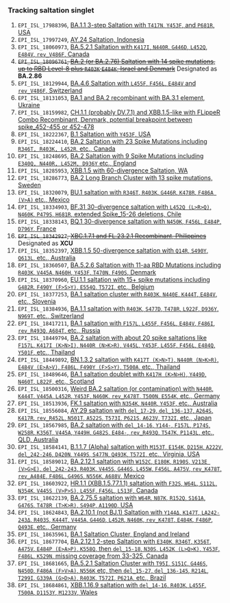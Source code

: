 ### Tracking saltation singlet

1. `EPI_ISL_17988396`, [BA.1.1 3-step Saltation with `T417N`, `Y453F`, and `P681R`, USA](https://nextstrain.org/fetch/raw.githubusercontent.com/NkRMnZr/hSC2-Tracking-Log/main/JSON/EPI_ISL_17988396_BA.1.1%2BT417N%2BY453F%2BP681R_USA.json)
2. `EPI_ISL_17997249`, [AY.24 Saltation, Indonesia](https://nextstrain.org/fetch/raw.githubusercontent.com/NkRMnZr/hSC2-Tracking-Log/main/JSON/EPI_ISL_17997249_AY.24_Saltation_Indonesia.json)
3. `EPI_ISL_18060973`, [BA.5.2.1 Saltation with `K417I`, `N440R`, `G446D`, `L452Q`, `E484V`, `rev_V486F`, Canada](https://nextstrain.org/fetch/raw.githubusercontent.com/NkRMnZr/hSC2-Tracking-Log/main/JSON/EPI_ISL_18060973%20BA.5%20Saltation%20with%20K417I,%20N440R,%20G446D,%20L452Q,%20E484V,%20V486F_rev.json?s=hCoV-19/Canada/SK-RRPL-638486/2023%7CEPI_ISL_18060973%7C2023-07-12)
4. ~~`EPI_ISL_18096761`, [BA.2 (or BA.2.76) Saltation with 14 spike mutations, up to RBD Level-8 plus `R403K` `E484K`, Israel and Denmark](https://nextstrain.org/fetch/raw.githubusercontent.com/NkRMnZr/hSC2-Tracking-Log/main/JSON/EPI_ISL_18096761%20BA.2_Level_8_Saltation_Cluster.json?label=id%3Anode_10733314)~~ Designated as **BA.2.86**
5. `EPI_ISL_18129944`, [BA.4.6 Saltation with `L455F`, `F456L`, `E484V` and `rev_V486F`, Switzerland](https://nextstrain.org/fetch/raw.githubusercontent.com/NkRMnZr/hSC2-Tracking-Log/main/JSON/EPI_ISL_18129944%20BA.4.6%2BL455F%2BF456L_Cluster_Switzerland.json?label=id%3Anode_8183846)
6. `EPI_ISL_18131053`, [BA.1 and BA.2 recombinant with BA.3.1 element, Ukraine](https://nextstrain.org/fetch/raw.githubusercontent.com/NkRMnZr/hSC2-Tracking-Log/main/JSON/EPI_ISL_18131053%20BA.1_2_Recombinant.json?label=id%3Anode_5141547)
7. `EPI_ISL_18159982`, [CH.1.1 (probably DV.7.1) and XBB.1.5-like with FLippeR Combo Recombinant, Denmark, potential breakpoint between spike_452-455 or 452-478](https://nextstrain.org/fetch/raw.githubusercontent.com/NkRMnZr/hSC2-Tracking-Log/main/JSON/EPI_ISL_18159982%20CH.1.1%20and%20XBB.1.5-like%2BFLIP%2B478R%20Recombinant.json?label=id:node_4383453)
8. `EPI_ISL_18222367`, [B.1 Saltation with `Y453F`, USA](https://nextstrain.org/fetch/raw.githubusercontent.com/NkRMnZr/hSC2-Tracking-Log/main/JSON/EPI_ISL_18222367%20B.1%20Saltation%20with%20Y453F.json?label=id:node_4087874)
9. `EPI_ISL_18224410`, [BA.2 Saltation with 23 Spike Mutations including `R346T, R403K, L452R`, etc., Canada](https://nextstrain.org/fetch/raw.githubusercontent.com/NkRMnZr/hSC2-Tracking-Log/main/JSON/EPI_ISL_18224410%20BA.2%20Saltation%20with%2023%20Spike%20Mutations.json?label=id%3Anode_7787733)
10. `EPI_ISL_18248695`, [BA.2 Saltation with 9 Spike Mutations including `E340Q, N440R, L452M, D936Y` etc., England](https://nextstrain.org/fetch/raw.githubusercontent.com/NkRMnZr/hSC2-Tracking-Log/main/JSON/EPI_ISL_18248695%20BA.2_Saltation%20with%209%20Spike%20AA%20Mutations.json?label=id%3Anode_10459399)
11. `EPI_ISL_18285953`, [XBB.1.5 with 60-divergence Saltation, WA](https://nextstrain.org/fetch/raw.githubusercontent.com/NkRMnZr/hSC2-Tracking-Log/main/JSON/EPI_ISL_18285953%20XBB.1.5%2060%20Div%20Saltation%2C%20WA.json?label=id%3Anode_7365081)
12. `EPI_ISL_18286773`, [BA.2 Long Branch Cluster with 13 spike mutations, Sweden](https://nextstrain.org/fetch/raw.githubusercontent.com/NkRMnZr/hSC2-Tracking-Log/main/JSON/EPI_ISL_18286773%20BA.2%20Long%20Branch%20with%2013%20spike%20mutations%2C%20Sweden.json?label=id%3Anode_10453679)
13. `EPI_ISL_18320079`, [BU.1 saltation with `R346T`, `R403K`, `G446R`, `K478R`, `F486A (V>A)` etc., Mexico](https://nextstrain.org/fetch/raw.githubusercontent.com/NkRMnZr/hSC2-Tracking-Log/main/JSON/EPI_ISL_18320079%2C%20BU.1%20saltation%20with%20R346T%2C%20R403K%2C%20G446R%2C%20K478R%2C%20F486A%20from%20Mexico.json?label=id:node_9881918)
14. `EPI_ISL_18334903`, [BF.31 30-divergence saltation with `L452Q (L>R>Q)`, `N460K`, `P479S`, `H681R`, extended Spike_15-26 deletions, Chile](https://nextstrain.org/fetch/raw.githubusercontent.com/NkRMnZr/hSC2-Tracking-Log/main/JSON/EPI_ISL_18334903%2C%20BF.31%2030-divergence%20saltation%20with%20L452Q%2C%20N460K%2C%20P479S%2C%20H681R%2C%20Chile.json?label=id%3Anode_10951126)
15. `EPI_ISL_18338143`, [BQ.1 30-divergence saltation with `N450K`, `F456L`, `E484P`, `D796Y`, France](https://nextstrain.org/fetch/raw.githubusercontent.com/NkRMnZr/hSC2-Tracking-Log/main/JSON/EPI_ISL_18338143%2C%20BQ.1%2030-divergence%20saltation%20with%20N450K%2C%20F456L%2C%20E484P%2C%20D796Y%2C%20France.json?label=id%3Anode_5198567)
16. ~~`EPI_ISL_18342927`, [XBC.1.7.1 and FL.23.2.1 Recombinant, Philippines](https://nextstrain.org/fetch/raw.githubusercontent.com/NkRMnZr/hSC2-Tracking-Log/main/JSON/EPI_ISL_18342927%20XBC%20and%20XBB%20Recombinant%2C%20Philippines.json?label=id:node_10956037)~~ Designated as **XCU**
17. `EPI_ISL_18352397`, [XBB.1.5 50-divergence saltation with `Q14R`, `S490Y`, `Q613L`, etc., Australia](https://nextstrain.org/fetch/raw.githubusercontent.com/NkRMnZr/hSC2-Tracking-Log/main/JSON/EPI_ISL_18352397%2C%20XBB.1.5%2050-divergence%20saltation%20with%20Q14R%2C%20S490Y%2C%20Q613L%2C%20Australia.json?label=id%3Anode_4304540)
18. `EPI_ISL_18360507`, [BA.5.2.6 Saltation with 11-aa RBD Mutations including `R403K`, `V445A`, `N460H`, `Y453F`, `T470N`, `F490S`, Denmark](https://nextstrain.org/fetch/raw.githubusercontent.com/NkRMnZr/hSC2-Tracking-Log/main/JSON/EPI_ISL_18360507%20BA.5.2.6%20Saltation%20with%2011-aa%20RBD%20Mutations%20including%20R403K%2C%20V445A%2C%20N460H%2C%20Y453F%2C%20T470N%2C%20F490S%2C%20Denmark.json?label=id:node_6206616)
19. `EPI_ISL_18370960`, [EU.1.1 saltation with 15+ spike mutations including `G482R`, `F490Y (F>S>Y)`, `E554Q`, `T572I`, etc., Belgium](https://nextstrain.org/fetch/raw.githubusercontent.com/NkRMnZr/hSC2-Tracking-Log/main/JSON/EPI_ISL_18370960%20EU.1.1%20saltation%20with%2015%2B%20spike%20mutations%2C%20Belgium.json?label=id:node_3789998)
20. `EPI_ISL_18377253`, [BA.1 saltation cluster with `R403K`, `N440E`, `K444T`, `E484V`, etc., Slovenia](https://nextstrain.org/fetch/raw.githubusercontent.com/NkRMnZr/hSC2-Tracking-Log/main/JSON/EPI_ISL_18377253%2C%20BA.1%20saltation%20cluster%20with%208%2B%20spike%20mutations%2C%20Slovenia.json?label=id:node_1645524)
21. `EPI_ISL_18384936`, [BA.1.1 saltation with `R403K`, `S477D`, `T478R`, `L922F`, `D936Y`, `N969T`, etc., Switzerland](https://nextstrain.org/fetch/raw.githubusercontent.com/NkRMnZr/hSC2-Tracking-Log/main/JSON/EPI_ISL_18384936%20BA.1.1%20saltation%20with%2017%20spike%20mutations%2C%20Switzerland.json?label=id:node_2254092)
22. `EPI_ISL_18417211`, [BA.1 saltation with `F157L`, `L455F`, `F456L`, `E484V`, `F486I`, `rev_R493Q`, `A684T`, etc., Russia](https://nextstrain.org/fetch/raw.githubusercontent.com/NkRMnZr/hSC2-Tracking-Log/main/JSON/EPI_ISL_18417211%20BA.1%20with%2012%20spike%20mutations%2C%20Russia.json?label=id:node_1605805)
23. `EPI_ISL_18449794`, [BA.2 saltation with about 20 spike saltations like `F157L`, `K417I (K>N>I)`, `N440R (N>K>R)`, `V445L`, `Y453F`, `L455F`, `F456L`, `E484Q`, `Y501F`, etc., Thailand](https://nextstrain.org/fetch/raw.githubusercontent.com/NkRMnZr/hSC2-Tracking-Log/main/JSON/EPI_ISL_18449794,%20BA.2%20saltation%20with%20about%2020%20spike%20mutations,%20Thailand.json?label=id:node_3089025)
24. `EPI_ISL_18449892`, [BN.1.3.2 saltation with `K417T (K>N>T)`, `N440R (N>K>R)`, `E484V (E>A>V)`, `F486L`, `F490Y (F>S>Y)`, `T500A`, etc., Thailand](https://nextstrain.org/fetch/raw.githubusercontent.com/NkRMnZr/hSC2-Tracking-Log/main/JSON/EPI_ISL_18449892,%20BN.1.3.2%20saltation%20with%2010%20spike%20mutations,%20Thailand.json?label=id:node_4153981)
25. `EPI_ISL_18489646`, [BA.1 saltation doublet with `K417H (K>N>H)`, `Y449D`, `N460T`, `L822F`, etc., Scotland](https://nextstrain.org/fetch/raw.githubusercontent.com/NkRMnZr/hSC2-Tracking-Log/main/JSON/EPI_ISL_18489646,%20BA.1%20saltation%20doublet%20with%2014%20spike%20mutations,%20Scotland.json?label=id:node_1592141)
26. `EPI_ISL_18500316`, [Weird BA.2 saltation (or contamination) with `N440R`, `K444T`, `V445A`, `L452R`, `Y453F`, `N460K`, `rev_K478T`, `T500N`, `E554K`, etc., Germany](https://nextstrain.org/fetch/raw.githubusercontent.com/NkRMnZr/hSC2-Tracking-Log/main/JSON/EPI_ISL_18500316%2C%20Weird%20BA.2%20saltation%20(or%20contamination)%20with%2016%2B%20spike%20mutations%2C%20Germany.json?s=hCoV-19/Germany/BE-ChVir44262/2023|EPI_ISL_18500316|2023-10-03)
27. `EPI_ISL_18513936`, [FK.1 saltation with `N354K`, `N440R`, `Y453F`, etc., Australia](https://nextstrain.org/fetch/raw.githubusercontent.com/NkRMnZr/hSC2-Tracking-Log/main/JSON/EPI_ISL_18513936%20FK.1%20with%20N354K,%20N440R,%20Y453F,%20NSW.json?label=id:node_4296131&s=hCoV-19/Australia/NSW-ICPMR-51044/2023%7CEPI_ISL_18513936%7C2023-11-07)
28. `EPI_ISL_18556084`, [AY.29 saltation with `del_17-29`, `del_136-137`, `A264S`, `K417R`, `rev_R452L`, `N501T`, `A522S`, `T573I`, `P621S`, `A623V`, `T732I`, etc., Japan](https://nextstrain.org/fetch/raw.githubusercontent.com/NkRMnZr/hSC2-Tracking-Log/main/JSON/EPI_ISL_18556084%20Delta-AY.29%20Japan.json?label=id:node_11141021)
29. `EPI_ISL_18567985`, [BA.2 saltation with `del_14-16`, `Y144-`, `F157L`, `P174S`, `W258R`, `K356T`, `V445A`, `Y449H`, `G482S`, `E484-`, `rev_R493Q`, `T547K`, `P1143L`, etc., QLD, Australia](https://nextstrain.org/fetch/raw.githubusercontent.com/NkRMnZr/hSC2-Tracking-Log/main/JSON/EPI_ISL_18567985%2C%20BA.2%20saltation%20with%2015%2B%20spike%20mutations%2C%20QLD.json?label=id:node_4440606&s=hCoV-19/Australia/QLD0x013C2A/2023|EPI_ISL_18567985|2023-11-08)
30. `EPI_ISL_18584141`, [B.1.1.7 (Alpha) saltation with `M153T`, `E154K`, `D215H`, `A222V`, `del_242-246`, `D420N`, `Y449S`, `S477N`, `Q493K`, `T572I`, etc., Virginia, USA](https://nextstrain.org/fetch/raw.githubusercontent.com/NkRMnZr/hSC2-Tracking-Log/main/JSON/EPI_ISL_18584141%20Alpha%20(B.1.1.7)%20saltation,%20Virginia.json?label=id:node_1007964&s=hCoV-19/USA/VA-VCUVAS3-LKPV401246/2023%7CEPI_ISL_18584141%7C2023-10-21)
31. `EPI_ISL_18589012`, [BA.2.12.1 saltation with `W152C`, `E180K`, `R190S`, `V213E (V>G>E)`, `del_242-243`, `R403K`, `V445S`, `G446S`, `L455W`, `F456L`, `A475V`, `rev_K478T`, `rev_A484E`, `F486L`, `G496S`, `N556K`, `A688V`, Mexico](https://nextstrain.org/fetch/raw.githubusercontent.com/NkRMnZr/hSC2-Tracking-Log/main/JSON/EPI_ISL_18589012,%20BA.2.12.1%20saltation%20with%2020%20spike%20mutations,%20Mexico.json?label=id:node_4715885&s=hCoV-19/Mexico/NLE_IBT_IMSS_11330/2023%7CEPI_ISL_18589012%7C2023-06-08)
32. `EPI_ISL_18603922`, [HR.1.1 (XBB.1.5.77.1.1) saltation with `F32S`, `W64L`, `S112L`, `N354K`, `V445S (V>P>S)`, `L455F`, `F456L`, `L513F`, Canada](https://nextstrain.org/fetch/raw.githubusercontent.com/NkRMnZr/hSC2-Tracking-Log/main/JSON/EPI_ISL_18603922,%20HR.1.1%20saltation%20with%20FLip,%20Canada.json?label=id:node_3991085)
33. `EPI_ISL_18622139`, [BA.2.75.5 saltation with `W64R`, `N87K`, `R152Q`, `S161A`, `G476S`, `T478R (T>K>R)`, `S494P`, `A1190D`, USA](https://nextstrain.org/fetch/raw.githubusercontent.com/NkRMnZr/hSC2-Tracking-Log/main/JSON/EPI_ISL_18622139,%20BA.2.75.5%20saltation,%20California.json?label=id:node_4273147&s=hCoV-19/USA/CA-CDC-VSX-A254370/2023%7CEPI_ISL_18622139%7C2023-11-07)
34. `EPI_ISL_18624843`, [BA.2.10.1 (not BJ.1) Saltation with `Y144Δ`, `K147T`, `LA242-243Δ`, `R403S`, `K444T`, `V445A`, `G446D`, `L452R`, `N460K`, `rev_K478T`, `E484K`, `F486P`, `Q493E`, etc., Germany](https://nextstrain.org/fetch/raw.githubusercontent.com/NkRMnZr/hSC2-Tracking-Log/main/JSON/EPI_ISL_18624843%20BA.2.10.1%20(not%20BJ.1)%20Saltation%20with%20about%2020%20spike%20mutations,%20Germany.json?label=id:node_4179136&s=hCoV-19/Germany/BE-ChVir45276/2023%7CEPI_ISL_18624843%7C2023-11-23)
35. `EPI_ISL_18635961`, [BA.1 Saltation Cluster, England and Ireland](https://nextstrain.org/fetch/raw.githubusercontent.com/NkRMnZr/hSC2-Tracking-Log/main/JSON/EPI_ISL_18635961%20BA.1%20Saltation%20Cluster,%20England%20and%20Ireland.json?label=id:node_2066860)
36. `EPI_ISL_18677704`, [BA.2.12.1 2-step Saltation with `E340K`, `R346T`, `K356T`, `A475V`, `E484P (E>A>P)`, `K558Q`, then `del_15-18`, `N30S`, `L452K (L>Q>K)`, `Y453F`, `F486L`, `K529N`, missing coverage from 33-325, Canada](https://nextstrain.org/fetch/raw.githubusercontent.com/NkRMnZr/hSC2-Tracking-Log/main/JSON/EPI_ISL_18677704,%20BA.2.12.1%202-step%20Saltation,%20Canada.json?label=id:node_4679501&s=hCoV-19/Canada/AB-ABPHL-110818/2023%7CEPI_ISL_18677704%7C2023-12-07)
37. `EPI_ISL_18681665`, [BA.5.2.1 Saltation Cluster with `T95I`, `S151C`, `G446S`, `N450D`, `F486A (F>V>A)`, `N556K` etc, then `del_15-27`, `del_136-145`, `R214L`, `T299I`, `G339A (G>D>A)`, `R403K`, `T572I`, `P621A`, etc., Brazil](https://nextstrain.org/fetch/raw.githubusercontent.com/NkRMnZr/hSC2-Tracking-Log/main/JSON/EPI_ISL_18681665,%20Cluster%20of%20BA.5.2%20Saltation%20with%2040%20divergence,%20Brazil.json?label=id%3Anode_11093600)
38. `EPI_ISL_18684861`, [XBB.1.16.9 saltation with `del_14-16`, `R403K`, `L455F`, `T500A`, `D1153Y`, `M1233V`, Wales](https://nextstrain.org/fetch/raw.githubusercontent.com/NkRMnZr/hSC2-Tracking-Log/main/JSON/EPI_ISL_18684861%20XBB.1.16.9%20saltation%20with%20FLippeR%2BR403K%2C%20Wales.json?label=id%3Anode_3211321&s=hCoV-19%2FWales%2FCLIMB-CM7YE3J6%2F2023%7CEPI_ISL_18684861%7C2023-12-05)
